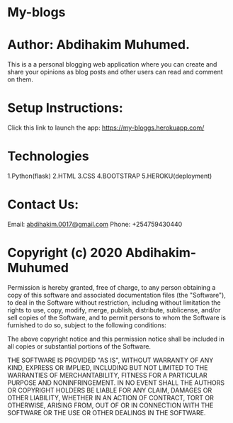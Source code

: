 # My-blogs

#  Author: Abdihakim Muhumed.
This is a a personal blogging web application where you can create and share your opinions as blog posts and other users can read and comment on them. 
# Setup Instructions:

Click this link to launch the app: https://my-bloggs.herokuapp.com/
# Technologies
 1.Python(flask)
 2.HTML
 3.CSS
 4.BOOTSTRAP
 5.HEROKU(deployment)

 # Contact Us:

 Email: abdihakim.0017@gmail.com 
 Phone: +254759430440

 # Copyright (c) 2020 Abdihakim-Muhumed

 Permission is hereby granted, free of charge, to any person obtaining a copy of this software and associated documentation files (the "Software"), to deal in the Software without restriction, including without limitation the rights to use, copy, modify, merge, publish, distribute, sublicense, and/or sell copies of the Software, and to permit persons to whom the Software is furnished to do so, subject to the following conditions:

The above copyright notice and this permission notice shall be included in all copies or substantial portions of the Software.

THE SOFTWARE IS PROVIDED "AS IS", WITHOUT WARRANTY OF ANY KIND, EXPRESS OR IMPLIED, INCLUDING BUT NOT LIMITED TO THE WARRANTIES OF MERCHANTABILITY, FITNESS FOR A PARTICULAR PURPOSE AND NONINFRINGEMENT. IN NO EVENT SHALL THE AUTHORS OR COPYRIGHT HOLDERS BE LIABLE FOR ANY CLAIM, DAMAGES OR OTHER LIABILITY, WHETHER IN AN ACTION OF CONTRACT, TORT OR OTHERWISE, ARISING FROM, OUT OF OR IN CONNECTION WITH THE SOFTWARE OR THE USE OR OTHER DEALINGS IN THE SOFTWARE.
